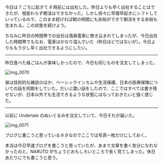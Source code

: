 今日は 7 ごろに起きて 8 時前には出社した。昨日よりも早く出社することはできたが、相変わらず朝活はできなかった。しかし徐々に早寝早起きにシフトしていっているので、このまま続ければ朝の時間にも余裕ができて朝活をする余裕も生まれる。この状態を続けよう。

ちなみに昨日の時間帯での出社は満員電車に巻き込まれてしまったが、今日出社した時間帯でもなお、電車はかなり混んでいた（昨日ほどではないが）。今日よりももう少し早く出社できるようにしたい。

---

昨日食べた昼ごはんが美味しかったので、今日も同じものを注文してしまった。

![img_0070](https://noraworld.github.io/box-bulbasaur/2018/08/img_0070.jpg)

昼は技術的な雑談のほか、ベーシックインカムや生活保護、日本の医療保険についての話を同期をしていた。だいぶ濃い話をしたので、ここではすべては書き残せないが、日本以外でも生活できるような状態にはなっておきたいと強く感じた。

---

以前に Undertale のぬいぐるみを注文していて、今日それが届いた。

![img_0071](https://noraworld.github.io/box-bulbasaur/2018/08/img_0071.jpg)

ブログに書こうと思っているネタなのでここでは写真一枚だけにしておく。

本当は今日早速ブログを書こうと思っていたが、あまり文章を書く気分になれなかったのと、NARUTO がちょうどおもしろいところで長く見てしまった。休日あたりにでも書こうと思う。
